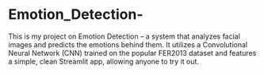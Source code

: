 # Emotion_Detection-
This is my project on Emotion Detection – a system that analyzes facial images and predicts the emotions behind them. It utilizes a Convolutional Neural Network (CNN) trained on the popular FER2013 dataset and features a simple, clean Streamlit app, allowing anyone to try it out.
